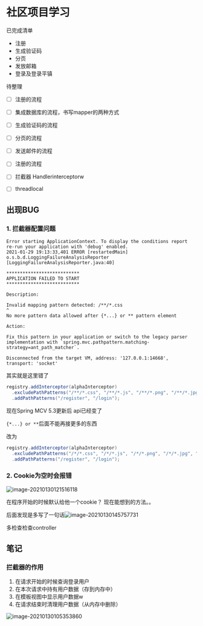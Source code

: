 # 社区项目学习
已完成清单
- 注册
- 生成验证码
- 分页
- 发放邮箱
- 登录及登录平镇

待整理
- [ ] 注册的流程
- [ ] 集成数据库的流程，书写mapper的两种方式
- [ ] 生成验证码的流程
- [ ] 分页的流程
- [ ] 发送邮件的流程
- [ ] 注册的流程
- [ ] 拦截器 Handlerinterceptorw
- [ ] threadlocal



## 出现BUG

### 1. 拦截器配置问题

```
Error starting ApplicationContext. To display the conditions report re-run your application with 'debug' enabled.
2021-01-29 19:13:33,401 ERROR [restartedMain] o.s.b.d.LoggingFailureAnalysisReporter [LoggingFailureAnalysisReporter.java:40] 

***************************
APPLICATION FAILED TO START
***************************

Description:

Invalid mapping pattern detected: /**/*.css
^
No more pattern data allowed after {*...} or ** pattern element

Action:

Fix this pattern in your application or switch to the legacy parser implementation with `spring.mvc.pathpattern.matching-strategy=ant_path_matcher`.

Disconnected from the target VM, address: '127.0.0.1:14668', transport: 'socket'
```
其实就是这里错了 
```java
registry.addInterceptor(alphaInterceptor)
  .excludePathPatterns("/**/*.css", "/**/*.js", "/**/*.png", "/**/*.jpg", "/**/*.jpeg")
  .addPathPatterns("/register", "/login");
```

现在Spring MCV 5.3更新后 api已经变了

```{*...} or **```后面不能再接更多的东西

改为

```java
registry.addInterceptor(alphaInterceptor)
  .excludePathPatterns("/*/*.css", "/*/*.js", "/*/*.png", "/*/*.jpg", "/*/*.jpeg")
  .addPathPatterns("/register", "/login");
```

### 2. Cookie为空时会报错

![image-20210130121516118](https://gitee.com/20162180090/piccgo/raw/master/pic/image-20210130121516118.png)

在程序开始的时候默认给他一个cookie？ 现在能想到的方法。。

后面发现是多写了一句话![image-20210130145757731](https://gitee.com/20162180090/piccgo/raw/master/pic/image-20210130145757731.png)

多检查检查controller

## 笔记

### 拦截器的作用

1. 在请求开始的时候查询登录用户
2. 在本次请求中持有用户数据（存到内存中）
3. 在模板视图中显示用户数据w
4. 在请求结束时清理用户数据（从内存中删除）

![image-20210130105353860](https://gitee.com/20162180090/piccgo/raw/master/pic/image-20210130105353860.png)

